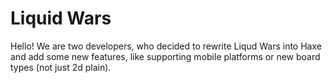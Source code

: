 Liquid Wars
==

Hello! We are two developers, who decided to rewrite Liqud Wars into Haxe and add some new features, like supporting mobile platforms or new board types (not just 2d plain).

